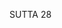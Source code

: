 SUTTA 28

[^327]: This discourse has been published separately with introduction and notes by Nyanaponika Thera, The Greater Discourse on the Elephant-Footprint Simile.

[^328]: The structure of this discourse may be outlined as follows: Ven. Sāriputta first enumerates the Four Noble Truths ( §2 ). He then takes up the truth of suffering for analysis into its various aspects ( §3 ). From among these, he selects the last and enumerates the five aggregates affected by clinging ( §4 ). He next selects the first aggregate, that of material form ( §5 ). Taking up each of the great elements in turn, he shows it as having two aspects - internal and external - the former being selected for detailed analysis, the latter only briefly mentioned for the sake of completeness and comparison (e.g., $\S \S 6-7$ ). Each of the elements is expounded as a basis for insight meditation as well as for developing patience, faith, and equanimity (e.g., $\S \S 8-10$ ). Having finished examining the elements, Ven. Sāriputta next takes up the aspects of the Four Noble Truths he earlier had put aside. He introduces derivative material form by way of the sense faculties and their objects ( §27, etc.), then he relates this to
the other four aggregates of the first noble truth, and finally he sets this whole complex of ideas in relation to the other three noble truths ( §28, etc.).

[^329]: Upādinna, "clung-to," is used in the Abhidhamma as a technical term applicable to bodily phenomena that are produced by kamma. Here, however, it is used in a more general sense as applicable to the entire body insofar as it is grasped as "mine" and misapprehended as a self. The phrase "whatever else" is intended to include the earth element comprised in those parts of the body not included in the above enumeration. According to the Abhidhamma analysis of matter, the four primary elements are inseparable, and thus each element is also included, though in a subordinate role, in the bodily phenomena listed under the other three elements.

[^330]: MA: This statement is made to underscore the insentient nature (acetanäbhäva) of the internal earth element by yoking it to the external earth element, the insentient nature of which is much more easily discerned.

[^331]: According to ancient Indian cosmology the cyclical destruction of the world may be due to either water, fire, or wind. See Vsm XIII, 30-65.

[^332]: The notions "I," "mine," and "I am," represent the three obsessions of personality view, craving, and conceit, respectively.

[^333]: MA explains that this passage, referring to a bhikkhu who practises meditation on the elements, is intended to show his strength of mind in applying his comprehension of things to undesirable objects arisen at the "door" of the ear. By contemplating the experience by way of conditionality and impermanence, he transforms the potentially provocative situation of being subjected to abuse into an opportunity for insight.

[^334]: Tassa dhätärammanam eva cittam pakkhandati. This sentence can be construed in two alternative ways, depending on how the compound dhätärammanam is understood. Ven. Nyanaponika takes it as the object of the verb pakkhandati, and he understands dhätu here as "an impersonal element in general" capable of including sound, contact, feeling, etc. Thus he translates: "And his mind enters into
that very object [taking it just as an impersonal] element." $\bar{N}$ m reads the compound as an adjunct qualifying citta, and supplies the object of the verb in parenthesis. MA seems to support the former reading; MT explicitly identifies dhātu as the earth element, thus supporting the latter reading. MA explains the phrase "acquires decision" to mean that the meditator contemplates the situation by way of elements and thus has neither attachment nor aversion concerning it.

[^335]: MA: This passage is intended to show the strength of the meditating bhikkhu on an occasion when he is subjected to affliction by way of the body.

[^336]: See MN 21.20.

[^337]: MA: The recollection of the Buddha is undertaken here by recalling that the Blessed One spoke this simile of the saw, the recollection of the Dhamma by recalling the advice given in the simile of the saw, and the recollection of the Sangha by recalling the virtues of the bhikkhu who can endure such abuse without giving rise to a mind of hate. "Equanimity supported by the wholesome" (upekkhā kusalanissitā) is the equanimity of insight, the sixfold equanimity of neither attraction nor aversion towards agreeable and disagreeable objects that appear at the six sense doors. Strictly speaking, the sixfold equanimity pertains only to the arahant, but it is here ascribed to the monk in training because his insight approximates to the perfect equanimity of the arahant.

[^338]: This is said to stress once again the egoless nature of the body. MT: He shows that the four elements are only mere elements not belonging to a self; they are without a being, without a soul.

[^339]: This section is set forth, according to MA, to introduce the material form derived from the four great elements. Derived material form, according to the Abhidhamma analysis of matter, includes the five sense faculties (pasādarūpa) and the first four kinds of sense object, the tangible object being identified with the primary elements themselves. "Corresponding (conscious) engagement" (tajjo samannähāro) is explained by MA as attention (manasikāra) arising in dependence on the eye and forms;
it is identified with the "five-door adverting consciousness" (pañcadvārāvajjanacitta), which breaks off the flow of the life continuum (bhavanga) to initiate a process of cognition. Even when forms come into range of the eye, if attention is not engaged by the form because one is occupied with something else, there is still no manifestation of the "corresponding class of consciousness," i.e., eye-consciousness.

[^340]: This section is set forth to show the Four Noble Truths by way of the sense doors. "What has thus come to be" (tathäbhüta) is the entire complex of factors arisen by way of eye-consciousness. By analysing this complex into the five aggregates, Ven. Sāriputta shows that any occasion of sense experience is comprised within the truth of suffering.

[^341]: This statement has not been traced directly to the Buddha in any of the existing suttas in the Pali Canon. MA glosses, perhaps with too little sensitivity to the statement's profounder implications: "One who sees dependent origination sees dependently arisen states (paticca samuppanne dhamme); one who sees dependently arisen states sees dependent origination."

[^342]: The four terms - chanda, ālaya, anunaya, ajjhosāna - are synonyms for craving (tanhā).

[^343]: Though only three of the Four Noble Truths are explicitly shown in the text, the fourth truth is implied. According to MA, it is the penetration of these three truths by the development of the eight factors of the path.

[^344]: MA identifies "mind" (mano) in this passage with the life-continuum consciousness (bhavangacitta).

[^345]: MA illustrates this case by the mind's preoccupation with a familiar object when it does not notice the familiar details of that object. The "corresponding class of consciousness" here is mind-consciousness (manoviññāna), which takes non-sensuous objects as its sphere of cognition.

